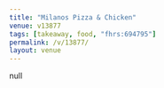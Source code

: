 ```yaml
---
title: "Milanos Pizza & Chicken"
venue: v13877
tags: [takeaway, food, "fhrs:694795"]
permalink: /v/13877/
layout: venue
---
```

null